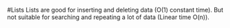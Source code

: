 #Lists
Lists are good for inserting and deleting data (O(1) constant time). But not suitable for searching and repeating a lot of data (Linear time O(n)).
